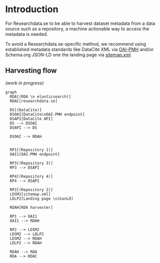 # Introduction

For Researchdata.se to be able to harvest dataset metadata from a data source such as a repository, a machine actionable way to access the metadata is needed.

To avoid a Researchdata.se-specific method, we recommend using established metadata standards like DataCite XML via [OAI-PMH](oai-pmh.md) and/or Schema.org JSON-LD one the landing page via [sitemap.xml](sitemap-xml.md).

## Harvesting flow 
*(work in progress)*


``` mermaid
graph
  RDA[(RDA \n elasticsearch)]
  RDAC[researchdata.se]
  
  DS[(DataCite)]
  DSOAI[DataCite\nOAI-PMH endpoint]
  DSAPI[DataCite API]
  DS --> DSOAI
  DSAPI --> DS

  DSOAI --> RDAH


  RP1[(Repository 1)]
  OAI1[OAI-PMH endpoint]

  RP3[(Repository 3)]
  RP3 --> DSAPI

  RP4[(Repository 4)]
  RP4 --> DSAPI

  RP2[(Repository 2)]
  LDSM2[sitemap.xml]
  LDLP2[Landing page \nJsonLD]

  RDAH[RDA harvester]

  RP1 --> OAI1
  OAI1 --> RDAH

  RP2 --> LDSM2
  LDSM2 --> LDLP2
  LDSM2 --> RDAH
  LDLP2 --> RDAH

  RDAH --> RDA
  RDA --> RDAC
```